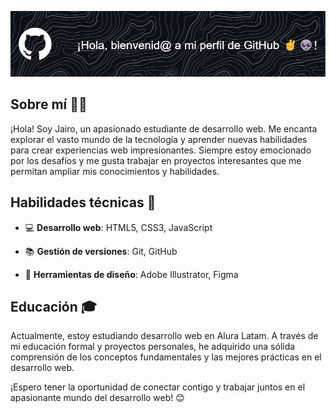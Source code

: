 ![Header](./img/github-header.png)
## Sobre mí 🧑‍💻
¡Hola! Soy Jairo, un apasionado estudiante de desarrollo web. Me encanta explorar el vasto mundo de la tecnología y aprender nuevas habilidades para crear experiencias web impresionantes. Siempre estoy emocionado por los desafíos y me gusta trabajar en proyectos interesantes que me permitan ampliar mis conocimientos y habilidades.

## Habilidades técnicas 🚀
- 💻 **Desarrollo web**: HTML5, CSS3, JavaScript
<!--🌐 **Frameworks**: React, Vue.js-->
- 📚 **Gestión de versiones**: Git, GitHub
<!--🗃️ **Bases de datos**: MySQL, MongoDB-->
- 🎨 **Herramientas de diseño**: Adobe Illustrator, Figma
<!--
## Proyectos destacados ✨
- 🚀 **[Proyecto 1](enlace al proyecto)**: Un sitio web interactivo utilizando React, que permite a los usuarios buscar y filtrar una amplia gama de productos.
- 🌟 **[Proyecto 2](enlace al proyecto)**: Una aplicación web basada en Vue.js que proporciona una plataforma para que los usuarios compartan sus recetas favoritas y se conecten con otros entusiastas de la cocina.
- ✍️ **[Proyecto 3](enlace al proyecto)**: Un blog personalizado desarrollado desde cero utilizando HTML, CSS y JavaScript, donde comparto mis experiencias y conocimientos sobre desarrollo web.
-->
## Educación 🎓
Actualmente, estoy estudiando desarrollo web en Alura Latam. A través de mi educación formal y proyectos personales, he adquirido una sólida comprensión de los conceptos fundamentales y las mejores prácticas en el desarrollo web.
<!--
## Colaboración y contribuciones 🤝
Me encanta colaborar con otros desarrolladores y aprender de su experiencia. Estoy abierto a oportunidades de colaboración en proyectos interesantes relacionados con el desarrollo web. Además, me gusta contribuir a proyectos de código abierto para ayudar a la comunidad de desarrollo.
-->
<!--
## Contacto 📞
Si estás interesado/a en colaborar en un proyecto emocionante o simplemente quieres charlar sobre desarrollo web, no dudes en contactarme a través de los siguientes medios:

- 📧 Correo electrónico: [tu correo electrónico]
- 💼 LinkedIn: [enlace a tu perfil de LinkedIn]
- 🐦 Twitter: [tu nombre de usuario de Twitter]
-->
¡Espero tener la oportunidad de conectar contigo y trabajar juntos en el apasionante mundo del desarrollo web! 😊

